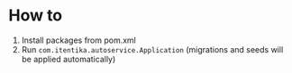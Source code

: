 # How to
1. Install packages from pom.xml
2. Run `com.itentika.autoservice.Application` (migrations and seeds will be applied automatically)
